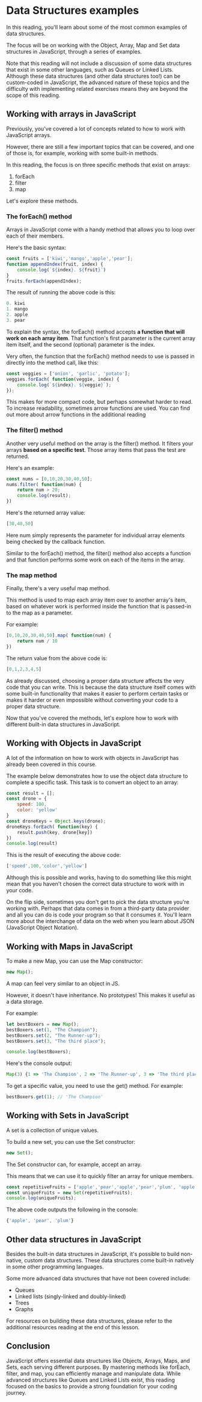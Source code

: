 # Data Structures examples

In this reading, you'll learn about some of the most common examples of data structures.

The focus will be on working with the Object, Array, Map and Set data structures in JavaScript, through a series of examples.

Note that this reading will not include a discussion of some data structures that exist in some other languages, such as Queues or Linked Lists.  Although these data structures (and other data structures too!) can be custom-coded in JavaScript, the advanced nature of these topics and the difficulty with implementing related exercises means they are beyond the scope of this reading.

## Working with arrays in JavaScript

Previously, you've covered a lot of concepts related to how to work with JavaScript arrays.

However, there are still a few important topics that can be covered, and one of those is, for example, working with some built-in methods.

In this reading, the focus is on three specific methods that exist on arrays:

1. forEach
2. filter
3. map

Let's explore these methods.

### The forEach() method

Arrays in JavaScript come with a handy method that allows you to loop over each of their members.

Here's the basic syntax:

```javascript
const fruits = ['kiwi','mango','apple','pear'];
function appendIndex(fruit, index) {
    console.log(`${index}. ${fruit}`)
}
fruits.forEach(appendIndex);
```

The result of running the above code is this:  

```javascript
0. kiwi
1. mango
2. apple
3. pear
```

To explain the syntax, the forEach() method accepts **a function that will work on each array item**. That function's first parameter is the current array item itself, and the second (optional) parameter is the index.

Very often, the function that the forEach() method needs to use is passed in directly into the method call, like this:

```javascript
const veggies = ['onion', 'garlic', 'potato'];
veggies.forEach( function(veggie, index) {
    console.log(`${index}. ${veggie}`);
});
```

This makes for more compact code, but perhaps somewhat harder to read. To increase readability, sometimes arrow functions are used. You can find out more about arrow functions in the additional reading

### The filter() method

Another very useful method on the array is the filter() method. It filters your arrays **based on a specific test**. Those array items that pass the test are returned.

Here's an example:

```javascript
const nums = [0,10,20,30,40,50];
nums.filter( function(num) {
    return num > 20;
    console.log(result);
})
```

Here's the returned array value:  

```javascript
[30,40,50]
```

Here num simply represents the parameter for individual array elements being checked by the callback function.

Similar to the forEach() method, the filter() method also accepts a function and that function performs some work on each of the items in the array.

### The map method

Finally, there's a very useful map method.

This method is used to map each array item over to another array's item, based on whatever work is performed inside the function that is passed-in to the map as a parameter.

For example:

```javascript
[0,10,20,30,40,50].map( function(num) {
    return num / 10
})
```

The return value from the above code is:  

```javascript
[0,1,2,3,4,5]
```

As already discussed, choosing a proper data structure affects the very code that you can write. This is because the data structure itself comes with some built-in functionality that makes it easier to perform certain tasks or makes it harder or even impossible without converting your code to a proper data structure.

Now that you've covered the methods, let's explore how to work with different built-in data structures in JavaScript.

## Working with Objects in JavaScript

A lot of the information on how to work with objects in JavaScript has already been covered in this course.

The example below demonstrates how to use the object data structure to complete a specific task. This task is to convert an object to an array:

```javascript
const result = [];
const drone = {
    speed: 100,
    color: 'yellow'
}
const droneKeys = Object.keys(drone);
droneKeys.forEach( function(key) {
    result.push(key, drone[key])
})
console.log(result)
```

This is the result of executing the above code:  

```javascript
['speed',100,'color','yellow']
```

Although this is possible and works, having to do something like this might mean that you haven't chosen the correct data structure to work with in your code.

On the flip side, sometimes you don't get to pick the data structure you're working with. Perhaps that data comes in from a third-party data provider and all you can do is code your program so that it consumes it. You'll learn more about the interchange of data on the web when you learn about JSON (JavaScript Object Notation).

## Working with Maps in JavaScript

To make a new Map, you can use the Map constructor:

```javascript
new Map();
```

A map can feel very similar to an object in JS.

However, it doesn't have inheritance. No prototypes! This makes it useful as a data storage.

For example:

```javascript
let bestBoxers = new Map();
bestBoxers.set(1, "The Champion");
bestBoxers.set(2, "The Runner-up");
bestBoxers.set(3, "The third place");

console.log(bestBoxers);
```

Here's the console output:  

```javascript
Map(3) {1 => 'The Champion', 2 => 'The Runner-up', 3 => 'The third place'}
```

To get a specific value, you need to use the get() method. For example:  

```javascript
bestBoxers.get(1); // 'The Champion'
```

## Working with Sets in JavaScript

A set is a collection of unique values.

To build a new set, you can use the Set constructor:

```javascript
new Set();
```

The Set constructor can, for example, accept an array.

This means that we can use it to quickly filter an array for unique members.

```javascript
const repetitiveFruits = ['apple','pear','apple','pear','plum', 'apple'];
const uniqueFruits = new Set(repetitiveFruits);
console.log(uniqueFruits);
```

The above code outputs the following in the console:  

```javascript
{'apple', 'pear', 'plum'}
```

## Other data structures in JavaScript

Besides the built-in data structures in JavaScript, it's possible to build non-native, custom data structures. These data structures come built-in natively in some other programming languages.

Some more advanced data structures that have not been covered include:

- Queues
- Linked lists (singly-linked and doubly-linked)
- Trees
- Graphs  

For resources on building these data structures, please refer to the additional resources reading at the end of this lesson.

## Conclusion

JavaScript offers essential data structures like Objects, Arrays, Maps, and Sets, each serving different purposes. By mastering methods like forEach, filter, and map, you can efficiently manage and manipulate data. While advanced structures like Queues and Linked Lists exist, this reading focused on the basics to provide a strong foundation for your coding journey.
